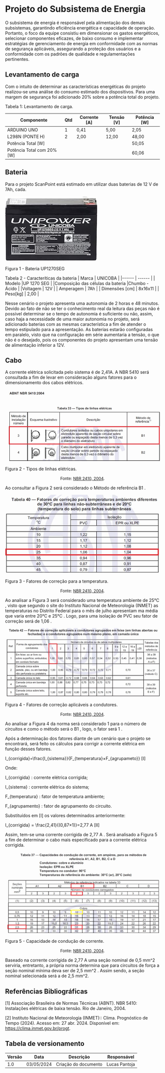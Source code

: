 # Projeto do Subsistema de Energia
O subsistema de energia é responsável pela alimentação dos demais subsistemas, garantindo eficiência energética e capacidade de operação. Portanto, o foco da equipe consistiu em dimensionar os gastos energéticos, selecionar componentes eficazes, de baixo consumo e implementar estratégias de gerenciamento de energia em conformidade com as normas de segurança aplicáveis, assegurando a proteção dos usuários e a conformidade com os padrões de qualidade e regulamentações pertinentes.

## Levantamento de carga
Com o intuito de determinar as características energéticas do projeto realizou-se uma análise do consumo estimado dos dispositivos. Para uma margem de segurança foi adicionado  20%  sobre a potência total do projeto.

Tabela 1: Levantamento de carga.

| Componente | Qtd | Corrente [A]|Tensão [V] |Potência [W]|
| ------ | ------ |------ |------ |------ |
|ARDUINO UNO|1|0,41|5,00|2,05|
|L298N (PONTE H)|2|2,00|12,00|48,00|
|Potência Total [W]||||50,05|
|Potência Total com 20% [W]||||60,06|




## Bateria
Para o projeto ScanPoint está estimado em utilizar duas baterias de  12 V de 7Ah, cada.

![Bateria](../assets/eletronica-energia/bateria_unipower.jpg)

Figura 1 - Bateria UP1270SEG


Tabela 2 - Caracteríticas da bateria
| Marca                             | UNICOBA       |
|------                             | ------        |
|    Modelo                         |UP 1270 SEG      |
|Composição das células da bateria  |Chumbo - Ácido |
|Voltagem                           | 12V            |
|    Amperagem                      |    7Ah        |
|    Dimensões [cm]                 |   8x16x11    |
|    Peso[kg]                       |    2,00        |

Nesse cenário o projeto apresenta uma autonomia de 2 horas e 48 minutos. Devido ao fato de não se ter o conhecimento real da leitura das peças não é possível determinar se o tempo de autonomia é suficiente ou não, assim,  caso haja a necessidade de uma maior autonomia no projeto, será adicionado baterias com as mesmas característica a fim de atender o tempo estipulado para a apresentação.
As baterias estarão configuradas em paralelo, visto que na configuração em série aumentaria a tensão, o que não é o desejado, pois os componentes do projeto apresentam uma tensão de alimentação inferior a 12V.


## Cabo
A corrente elétrica solicitada pelo sistema é de  2,41A. A NBR  5410  será consultada a fim de levar em consideração alguns fatores para o dimensionamento dos cabos elétricos.

![Tabela33](../assets/eletronica-energia/Tabela33.jpg)

Figura 2 - Tipos de linhas elétricas. <font size="2"><p style="text-align: center">Fonte: [NBR 2410, 2004](https://edisciplinas.usp.br/pluginfile.php/5810747/mod_resource/content/1/NBR5410%20-%20Instala%C3%A7%C3%B5es%20el%C3%A9tricas%20de%20baixa%20tens%C3%A3o.pdf).</p></font>

Ao consultar a Figura 2 será considerado o Método de referência  B1 .

![Tabela40](../assets/eletronica-energia/Tabela40.jpg)

Figura 3 - Fatores de correção para a temperatura. <font size="2"><p style="text-align: center">Fonte: [NBR 2410, 2004](https://edisciplinas.usp.br/pluginfile.php/5810747/mod_resource/content/1/NBR5410%20-%20Instala%C3%A7%C3%B5es%20el%C3%A9tricas%20de%20baixa%20tens%C3%A3o.pdf).</p></font>

Ao analisar a Figura 3  será considerado uma temperatura ambiente de  25°C , visto que segundo o site do Instituto Nacional de Meteorologia (INMET) as temperaturas no Distrito Federal para o mês de julho apresentam ma média que varia entre  20°C  e  25°C . Logo, para uma isolação de PVC seu fator de correção será de  1,06 .

![Tabela42](../assets/eletronica-energia/Tabela42.jpg)

Figura 4 - Fatores de correção aplicáveis a condutores. <font size="2"><p style="text-align: center">Fonte: [NBR 2410, 2004](https://edisciplinas.usp.br/pluginfile.php/5810747/mod_resource/content/1/NBR5410%20-%20Instala%C3%A7%C3%B5es%20el%C3%A9tricas%20de%20baixa%20tens%C3%A3o.pdf).</p></font>

Ao analisar a Figura 4 da norma será considerado  1  para o número de circuitos e como o método será o  B1 , logo, o fator será  1 .

Após a determinação dos fatores diante de um cenário que o projeto se encontrará, será feito os cálculos para corrigir a corrente elétrica em função desses fatores.

 I_{corrigida}=\frac{I_{sistema}}{F_{temperatura}×F_{agrupameto}}  [I]

Onde:

 I_{corrigida} : corrente elétrica corrigida;

 I_{sistema} : corrente elétrica do sistema;

 F_{temperatura} : fator de temperatura ambiente;

 F_{agrupamento} : fator de agrupamento do circuito.

Substituídos em [I] os valores determinados anteriormente:

 I_{corrigida} = \frac{2,41}{(0,87×1)}=2,77 A                [II]

Assim, tem-se uma corrente corrigida de  2,77 A . Será analisado a Figura 5  a fim de determinar o cabo mais especificado para a corrente elétrica corrigida.


![Tabela37](../assets/eletronica-energia/Tabela37.jpg)

Figura 5 - Capacidade de condução de corrente. <font size="2"><p style="text-align: center">Fonte: [NBR 2410, 2004](https://edisciplinas.usp.br/pluginfile.php/5810747/mod_resource/content/1/NBR5410%20-%20Instala%C3%A7%C3%B5es%20el%C3%A9tricas%20de%20baixa%20tens%C3%A3o.pdf).</p></font>

Baseado na corrente corrigida de  2,77 A  uma seção nominal de  0,5 mm^2  serviria, entretanto, a própria norma determina que para circuitos de força a seção nominal mínima deva ser de  2,5 mm^2 . Assim sendo, a seção nominal selecionada será a de 2,5 mm^2.


## Referências Bibliográficas

[1] Associação Brasileira de Normas Técnicas (ABNT). NBR 5410: Instalações elétricas de baixa tensão. Rio de Janeiro, 2004.

[2] Instituto Nacional de Meteorologia (INMET):: Clima. Prognóstico de Tempo (2024). Acesso em: 27 abr. 2024. Disponível em: https://clima.inmet.gov.br/progt.

## Tabela de versionamento

| Versão| Data | Descrição | Responsável|
|-------|------|-----------|------------|
| 1.0 | 03/05/2024 | Criação do documento | Lucas Pantoja |

